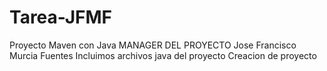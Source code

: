 # Tarea-JFMF
Proyecto Maven con Java
MANAGER DEL PROYECTO Jose Francisco Murcia Fuentes
Incluimos archivos java del proyecto
Creacion de proyecto
